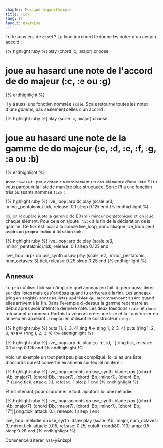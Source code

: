 ```yaml
---
chapter: Musique algorithmique
title: Tick
lang: fr
layout: exercise
---
```


Tu te souviens de `chord` ? La fonction chord te donne les notes d'un certain accord&nbsp;:

{% highlight ruby %}
play (chord :c, :major).choose
# joue au hasard une note de l'accord de do majeur (:c, :e ou :g)
{% endhighlight %}

Il y a aussi une fonction nommée `scale`. Scale retourne toutes les notes d'une  _gamme_, pas seulement celles d'un accord&nbsp;:

{% highlight ruby %}
play (scale :c, :major).choose
# joue au hasard une note de la gamme de do majeur (:c, :d, :e, :f, :g, :a ou :b)
{% endhighlight %}

Avec `choose` tu peux obtenir aléatoirement un des éléments d'une liste. Si tu veux parcourir la liste de manière plus structurée, Sonic PI a une fonction très puissante nommée `tick`&nbsp;:

{% highlight ruby %}
live_loop :arp do
  play (scale :e3, :minor_pentatonic).tick, release: 0.1
  sleep 0.125
end
{% endhighlight %}

Ici, on récupère juste la gamme de E3 (mi) mineur pentatonique et on joue chaque élément. Pour cela on ajoute `.tick` à la fin de la déclaration de la gamme. Ce tick est local à la boucle live_loop, donc chaque live_loop peut avoir son propre indice d'itération tick&nbsp;:

{% highlight ruby %}
live_loop :arp do
  play (scale :e3, :minor_pentatonic).tick, release: 0.1
  sleep 0.125
end

live_loop :arp2 do
  use_synth :dsaw
  play (scale :e2, :minor_pentatonic, num_octaves: 3).tick, release: 0.25
  sleep 0.25
end
{% endhighlight %}

## Anneaux

Tu peux utiliser tick sur n'importe quel anneau (en fait, tu peux aussi itérer sur des listes mais ça s'arrêtera quand tu arriveras à la fin). Les anneaux (_ring_ en anglais) sont des listes spéciales qui recommencent à zéro quand elles arrivent à la fin. Dans l'exemple ci-dessus la gamme redémarre au début après avoir atteint la dernière note. Les deux fonctions `scale` et `chord` retournent un anneau. Parfois tu voudras créer une liste et la transformer en anneau en appelant `.ring` ou en utilisant le constructeur `ring`&nbsp;:

{% highlight ruby %}
puts [1, 2, 3, 4].ring #=> (ring 1, 2, 3, 4)
puts (ring 1, 2, 3, 4) #=> (ring 1, 2, 3, 4)
{% endhighlight %}

{% highlight ruby %}
live_loop :arp do
  play [:c, :e, :d, :f].ring.tick, release: 0.1
  sleep 0.125
end
{% endhighlight %}

Voici un exemple un tout petit peu plus compliqué. Ici tu as une liste d'accords qui est convertie en anneau sur lequel on itère&nbsp;:

{% highlight ruby %}
live_loop :accords do
  use_synth :blade
  play [(chord :Ab, :major7), (chord :Db, :major7), (chord :Bb, :minor7), (chord :Eb, '7')].ring.tick, attack: 0.1, release: 1
  sleep 1
end
{% endhighlight %}

Et maintenant, pour couronner le tout, ajoutons lui une mélodie&nbsp;:

{% highlight ruby %}
live_loop :accords do
  use_synth :blade
  play [(chord :Ab, :major7), (chord :Db, :major7), (chord :Bb, :minor7), (chord :Eb, "7")].ring.tick, attack: 0.1, release: 1
  sleep 1
end

live_loop :melodie do
  use_synth :dsaw
  play (scale :Ab, :major, num_octaves: 3).mirror.tick, attack: 0.05, release: 0.25, cutoff: rrand(80, 110), amp: 0.5
  sleep 0.25
end
{% endhighlight %}

Commence à itérer, vas-y&nbsp!
